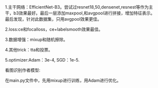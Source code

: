 1.主干网络：EfficientNet-B3。尝试过resnet18,50,densenet,resnest等作为主干，b3效果最好。最后一层添加maxpool,和avgpool进行拼接，增加特征表示。最后发现，针对此数据集，只用avgpool效果更佳。

2.loss:ce和focalloss，ce+labelsmooth效果最佳。

3.数据增强：mixup和随机擦除。

4.其他trick：tta和投票。

5.optimizer:Adam：3e-4, SGD：1e-5.



看图识别作者模型:

在main.py文件中，先用mixup进行训练，用Adam进行优化。




